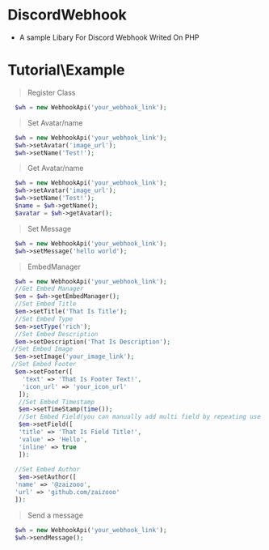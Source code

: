 # DiscordWebhook
- A sample Libary For Discord Webhook Writed On PHP
# Tutorial\Example
 > Register Class
```php
  $wh = new WebhookApi('your_webhook_link');
```

> Set Avatar/name
```php
  $wh = new WebhookApi('your_webhook_link');
  $wh->setAvatar('image_url');
  $wh->setName('Test!');
```
> Get Avatar/name
```php
  $wh = new WebhookApi('your_webhook_link');
  $wh->setAvatar('image_url');
  $wh->setName('Test!');
  $name = $wh->getName();
  $avatar = $wh->getAvatar();
```
> Set Message
```php
  $wh = new WebhookApi('your_webhook_link');
  $wh->setMessage('hello world');
```
> EmbedManager
```php
  $wh = new WebhookApi('your_webhook_link');
  //Get Embed Manager
  $em = $wh->getEmbedManager();
  //Set Embed Title
  $em->setTitle('That Is Title');
  //Set Embed Type
  $em->setType('rich');
  //Set Embed Description
  $em->setDescription('That Is Description');
 //Set Embed Image
  $em->setImage('your_image_link');
 //Set Embed Footer
  $em->setFooter([
    'text' => 'That Is Footer Text!',
    'icon_url' => 'your_icon_url'
   ]);
   //Set Embed Timestamp
   $em->setTimeStamp(time());
   //Set Embed Field(you can manually add multi field by repeating use setField function)
   $em->setField([
   'title' => 'That Is Field Title!',
   'value' => 'Hello',
   'inline' => true
   ]):
   
  //Set Embed Author
   $em->setAuthor([
  'name' => '@zaizooo',
  'url' => 'github.com/zaizooo'
  ]):
```
> Send a message
```php
  $wh = new WebhookApi('your_webhook_link');
  $wh->sendMessage();
```
